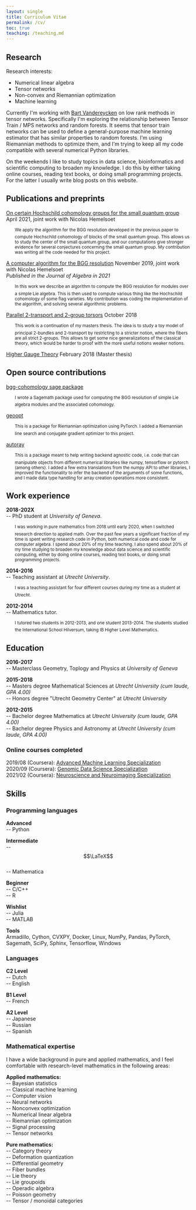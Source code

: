 ```yaml
---
layout: single
title: Curriculum Vitae
permalink: /cv/
toc: true
teaching: /teaching.md
---
```


## Research

Research interests:  
- Numerical linear algebra
- Tensor networks
- Non-convex and Riemannian optimization
- Machine learning

Currently I'm working with [Bart Vandereycken](https://www.unige.ch/math/vandereycken/) on low rank methods in tensor networks. Specifically
I'm exploring the relationship between Tensor Train / MPS networks and random forests. It seems that
tensor train networks can be used to define a general-purpose machine learning estimator that has
similar properties to random forests. I'm using Riemannian methods to optimize them, and I'm trying
to keep all my code compatible with several numerical Python libraries. 

On the weekends I like to study topics in data science, bioinformatics and scientific computing to
broaden my knowledge. I do this by either taking online courses, reading text books, or doing
small programming projects. For the latter I usually write blog posts on this website.

<!-- I am also working with Nicolas Hemelsoet on an algorithm to do explicit computations with the BGG
resolution. I wrote a package in Sagemath/Python that can compute the BGG resolution and its 
cohomology for a large class of Lie algebra modules. This can be used to for example compute
the Hochschild cohomology of flag varieties, or to do computations related to the center of the
small quantum group. 

Before that, I was trying to develop methods to compress MERA tensor networks using Riemannian
optimization methods. Unfortunately this didn't work as well as expected. It turns out to be very
hard to compress tensor networks with loops.

Still before that, I worked with Pavol Ševera on deformation quantization of Poisson-Lie principal
bundles. The idea there is to combine the quantization of Poisson-Lie groups and of Poisson
bivectors to quantize a bundle over a Poisson manifold with Poisson-Lie structure group into a
Hopf-Galois extension of the quantized Lie bialgebra.

I also dabbled in 2-categories and higher gauge theory in my master thesis, and at the beginning of
my PhD. Under supervision of Anton Alekseev and with some help of Eugene Lerman I worked on a "toy
model" of 2-gauge theory and principal 2-bundles. I translated a number of facts from the
differential geometry of ordinary principal bundles to this setting. -->


## Publications and preprints

[On certain Hochschild cohomology groups for the small quantum group](https://arxiv.org/abs/2104.05113) April 2021, joint work with Nicolas Hemelsoet
<ul style="list-style-type:none;">
  <li><sup>We apply the algorithm for the BGG resolution developed in the previous paper to compute Hochschild cohomology of blocks of the small quantum group. This allows us to study the center of the small quantum group, and our computations give stronger evidence for several conjectures concerning the small quantum group. My contribution was writing all the code needed for this project. </sup></li>
</ul>


[A computer algorithm for the BGG resolution](https://www.sciencedirect.com/science/article/abs/pii/S0021869320305135) November 2019, joint work with Nicolas Hemelsoet  
_Published in the Journal of Algebra in 2021_
<ul style="list-style-type:none;">
  <li><sup> In this work we describe an algorithm to compute the BGG resolution for modules over a simple Lie algebra. This is then used to compute various thing like the Hochschild cohomology of some flag varieties. My contribution was coding the implementation of the algorithm, and solving several algorithmic problems.</sup></li>
</ul>

[Parallel 2-transport and 2-group torsors](https://arxiv.org/abs/1811.10060) October 2018
<ul style="list-style-type:none;">
  <li><sup>This work is a continuation of my masters thesis. The idea is to study
  a toy model of principal 2-bundles and 2-transport by restricting to a stricter notion, where the fibers are all strict 2-groups.
  This allows to get some nice generalizations of the classical theory, which would
  be harder to proof with the more useful notions weaker notions.</sup></li>
</ul>

[Higher Gauge Theory](https://dspace.library.uu.nl/handle/1874/361953) February 2018 (Master thesis)

## Open source contributions

[bgg-cohomology sage package](https://github.com/RikVoorhaar/bgg-cohomology)
<ul style="list-style-type:none;">
  <li><sup>I wrote a Sagemath package used for computing the BGG resolution of simple Lie algebra modules and the associated cohomology. </sup></li>
</ul>

[geoopt](https://github.com/geoopt/geoopt)
<ul style="list-style-type:none;">
  <li><sup>This is a package for Riemannian optimization using PyTorch. I added a Riemannian line search and conjugate gradient optimizer to this project. </sup></li>
</ul>

[autoray](https://github.com/jcmgray/autoray)
<ul style="list-style-type:none;">
  <li><sup>This is a package meant to help writing backend agnostic code, i.e. code that can manipulate objects from different numerical libraries like numpy, tensorflow or pytorch (among others). I added a few extra translations from the numpy API to other libraries, I improved the functionality to infer the backend of the arguments of some functions, and I made data type handling for array creation operations more consistent. </sup></li>
</ul>

## Work experience

**2018-202X**  
-- PhD student at _University of Geneva_. 
<ul style="list-style-type:none;">
<li><sup>I was working in pure mathematics from 2018 until early
2020, when I switched research direction to applied math. Over the past few years a significant
fraction of my time is spent writing research code in Python, both numerical code and code for
computer algebra. I spend about 20% of my time teaching. I also spend about 20% of my time studying 
to broaden my knowledge about data science and scientific computing, either by doing online courses,
reading text books, or doing small programming projects. </sup></li>
</ul>

**2014-2016**  
-- Teaching assistant at _Utrecht University_.
<ul style="list-style-type:none;">
<li><sup>I was a teaching assistant for four different courses
during my time as a student at Utrecht.  </sup></li>
</ul>

**2012-2014**  
-- Mathematics tutor. 
<ul style="list-style-type:none;">
<li><sup> I tutored two students in 2012-2013, and one student 2013-2014. The students studied 
the International School Hilversum, taking IB Higher Level Mathematics. </sup></li>
</ul>

## Education

**2016-2017**  
-- Masterclass Geometry, Toplogy and Physics at _University of Geneva_

**2015-2018**  
-- Masters degree Mathematical Sciences at _Utrecht University_ _(cum laude, GPA 4.00)_  
-- Honors degree "Utrecht Geometry Center" at _Utrecht University_

**2012-2015**  
-- Bachelor degree Mathematics at _Utrecht University_ _(cum laude, GPA 4.00)_  
-- Bachelor degree Physics and Astronomy at _Utrecht University_ _(cum laude, GPA 4.00)_

### Online courses completed
2019/08 (Coursera): [Advanced Machine Learning Specialization](https://www.coursera.org/account/accomplishments/specialization/5BM8U5DJJCJN)  
2020/09 (Coursera): [Genomic Data Science Specialization](https://www.coursera.org/account/accomplishments/specialization/NYQNJVCT7XV3)  
2021/02 (Coursera): [Neuroscience and Neuroimaging Specialization](https://www.coursera.org/account/accomplishments/specialization/REWS86DYU496)

## Skills

### Programming languages
**Advanced**  
-- Python

**Intermediate**  
-- $$\LaTeX$$  
-- Mathematica

**Beginner**  
-- C/C++  
-- R

**Wishlist**  
-- Julia  
-- MATLAB

**Tools**  
Armadillo, Cython, CVXPY, Docker, Linux, NumPy, Pandas, PyTorch, Sagemath, SciPy, Sphinx,
Tensorflow, Windows

### Languages
**C2 Level**  
-- Dutch  
-- English

**B1 Level**  
-- French

**A2 Level**  
-- Japanese  
-- Russian  
-- Spanish


### Mathematical expertise

I have a wide background in pure and applied mathematics, and I feel comfortable with research-level mathematics in the following areas:

**Applied mathematics:**  
-- Bayesian statistics  
-- Classical machine learning  
-- Computer vision  
-- Neural networks  
-- Nonconvex optimization  
-- Numerical linear algebra  
-- Riemannian optimization  
-- Signal processing  
-- Tensor networks  

**Pure mathematics:**  
-- Category theory  
-- Deformation quantization  
-- Differential geometry  
-- Fiber bundles  
-- Lie theory  
-- Lie groupoids  
-- Operadic algebra  
-- Poisson geometry  
-- Tensor / monoidal categories  